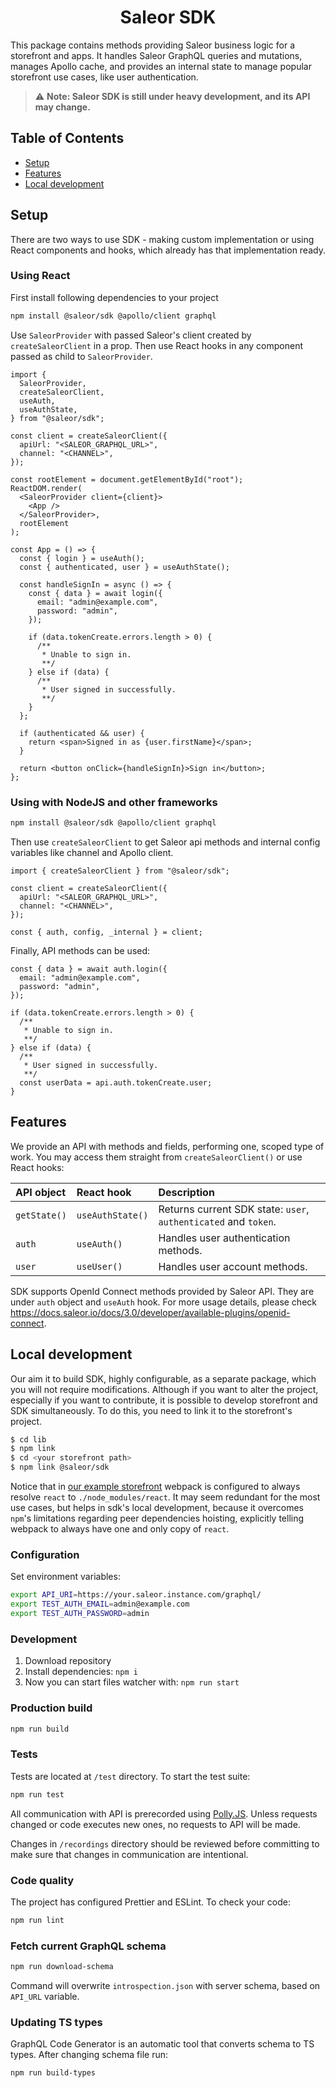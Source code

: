 <div align="center">
  <h1>Saleor SDK</h1>
</div>

This package contains methods providing Saleor business logic for a storefront and apps. It handles Saleor GraphQL queries and mutations, manages Apollo cache, and provides an internal state to manage popular storefront use cases, like user authentication.

> :warning: **Note: Saleor SDK is still under heavy development, and its API may change.**

## Table of Contents

- [Setup](#setup)
- [Features](#features)
- [Local development](#local-development)

## Setup

There are two ways to use SDK - making custom implementation or using React components and hooks, which already has that implementation ready.

### Using React

First install following dependencies to your project

```bash
npm install @saleor/sdk @apollo/client graphql
```

Use `SaleorProvider` with passed Saleor's client created by `createSaleorClient` in a prop. Then use React hooks in any component passed as child to `SaleorProvider`.

```tsx
import {
  SaleorProvider,
  createSaleorClient,
  useAuth,
  useAuthState,
} from "@saleor/sdk";

const client = createSaleorClient({
  apiUrl: "<SALEOR_GRAPHQL_URL>",
  channel: "<CHANNEL>",
});

const rootElement = document.getElementById("root");
ReactDOM.render(
  <SaleorProvider client={client}>
    <App />
  </SaleorProvider>,
  rootElement
);

const App = () => {
  const { login } = useAuth();
  const { authenticated, user } = useAuthState();

  const handleSignIn = async () => {
    const { data } = await login({
      email: "admin@example.com",
      password: "admin",
    });

    if (data.tokenCreate.errors.length > 0) {
      /**
       * Unable to sign in.
       **/
    } else if (data) {
      /**
       * User signed in successfully.
       **/
    }
  };

  if (authenticated && user) {
    return <span>Signed in as {user.firstName}</span>;
  }

  return <button onClick={handleSignIn}>Sign in</button>;
};
```

### Using with NodeJS and other frameworks

```bash
npm install @saleor/sdk @apollo/client graphql
```

Then use `createSaleorClient` to get Saleor api methods and internal config variables like channel and Apollo client.

```tsx
import { createSaleorClient } from "@saleor/sdk";

const client = createSaleorClient({
  apiUrl: "<SALEOR_GRAPHQL_URL>",
  channel: "<CHANNEL>",
});

const { auth, config, _internal } = client;
```

Finally, API methods can be used:

```tsx
const { data } = await auth.login({
  email: "admin@example.com",
  password: "admin",
});

if (data.tokenCreate.errors.length > 0) {
  /**
   * Unable to sign in.
   **/
} else if (data) {
  /**
   * User signed in successfully.
   **/
  const userData = api.auth.tokenCreate.user;
}
```

## Features

We provide an API with methods and fields, performing one, scoped type of work. You may access them straight from `createSaleorClient()` or use React hooks:

| API object | React hook                    | Description                                                                      |
| :--------- | :---------------------------- | :------------------------------------------------------------------------------- |
| `getState()`| `useAuthState()`             | Returns current SDK state: `user`, `authenticated` and `token`.                  |
| `auth`      | `useAuth()`                  | Handles user authentication methods.                                             |
| `user`      | `useUser()`                  | Handles user account methods.                                                    |

SDK supports OpenId Connect methods provided by Saleor API. They are under `auth` object and `useAuth` hook. For more usage details, please check https://docs.saleor.io/docs/3.0/developer/available-plugins/openid-connect.

## Local development

Our aim it to build SDK, highly configurable, as a separate package, which you will not require modifications. Although if you want to alter the project, especially if you want to contribute, it is possible to develop storefront and SDK simultaneously. To do this, you need
to link it to the storefront's project.

```bash
$ cd lib
$ npm link
$ cd <your storefront path>
$ npm link @saleor/sdk
```

Notice that in [our example storefront](https://github.com/mirumee/saleor-storefront)
webpack is configured to always resolve `react` to `./node_modules/react`. It may
seem redundant for the most use cases, but helps in sdk's local development, because
it overcomes `npm`'s limitations regarding peer dependencies hoisting, explicitly
telling webpack to always have one and only copy of `react`.

### Configuration

Set environment variables:

```bash
export API_URI=https://your.saleor.instance.com/graphql/
export TEST_AUTH_EMAIL=admin@example.com
export TEST_AUTH_PASSWORD=admin
```

### Development

1. Download repository
2. Install dependencies: `npm i`
3. Now you can start files watcher with: `npm run start`

### Production build

```bash
npm run build
```

### Tests

Tests are located at `/test` directory. To start the test suite:

```bash
npm run test
```

All communication with API is prerecorded using [Polly.JS](https://netflix.github.io/pollyjs/#/README). Unless requests changed or code executes new ones, no requests to API will be made.

Changes in `/recordings` directory should be reviewed before committing to make sure that changes in communication are intentional.

### Code quality

The project has configured Prettier and ESLint. To check your code:

```bash
npm run lint
```

### Fetch current GraphQL schema

```bash
npm run download-schema
```

Command will overwrite `introspection.json` with server schema, based on `API_URL` variable.

### Updating TS types

GraphQL Code Generator is an automatic tool that converts schema to TS types. After changing schema file run:

```bash
npm run build-types
```
